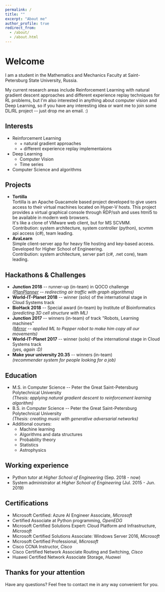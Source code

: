 ```yaml
---
permalink: /
title: ""
excerpt: "About me"
author_profile: true
redirect_from: 
  - /about/
  - /about.html
---
```


# Welcome

I am a student in the Mathematics and Mechanics Faculty at Saint-Petersburg State University, Russia. 

My current research areas include Reinforcement Learning with natural gradient descent approaches and different experience replay techniques for RL problems, but I'm also interested in anything about computer vision and Deep Learning, so if you have any interesting idea or want me to join some DL/RL project -- just drop me an email. :)

## Interests

* Reinforcement Learning
  * \+ natural gradient approaches
  * \+ different experience replay implementaions
* Deep Learning
  * Computer Vision
  * Time series
* Computer Science and algorithms

## Projects

* **Tortilla**  
  Tortilla is an Apache Guacamole based project developed to give users access to their virtual machines located on Hyper-V hosts. This project provides a virtual graphical console through RDP/ssh and uses html5 to be available in modern web browsers.  
  It's like a clone of VMware web client, but for MS SCVMM.  
  Contribution: system architecture, system controller (python), scvmm api access (c#), team leading.
* **AvaLearn**  
  Simple client-server app for heavy file hosting and key-based access. Developed for Higher School of Engineering.  
  Contribution: system architecture, server part (c#, .net core), team leading.

## Hackathons & Challenges

* **Junction 2018** -- runner-up (in-team) in QOCO challenge  
  *([PlanPlanner](https://projects.hackjunction.com/projects/junction-2018/5bf841e36a75040015931a95) -- redirecting air traffic with graph algorithms)*
* **World-IT-Planet 2018** -- winner (solo) of the international stage in Cloud Systems track
* **BioHack 2018** -- Special award (in-team) by Institute of Bioinformatics  
  *(predicting 3D cell structure with ML)*
* **Junction 2017** -- winners (in-team) of track "Robots, Learning machines"  
  *([Mirror](https://devpost.com/software/mirr-wait-for-it-or) -- applied ML to Pepper robot to make him copy all our movements)*
* **World-IT-Planet 2017** -- winner (solo) of the international stage in Cloud Systems track  
  *(yes, again :D)*
* **Make your university 20.35** -- winners (in-team)  
  *(recommender system for people looking for a job)*

## Education
 
* M.S. in Computer Science -- Peter the Great Saint-Petersburg Polytechnical University  
  *(Thesis: applying natural gradient descent to reinforcement learning algorithm)*
* B.S. in Computer Science -- Peter the Great Saint-Petersburg Polytechnical University  
  *(Thesis: creating music with generative adversarial networks)*
* Additional courses:
  * Machine learning
  * Algorithms and data structures
  * Probability theory
  * Statistics
  * Astrophysics
  
## Working experience

* Python tutor at *Higher School of Engineering* (Sep. 2018 - now)
* System administrator at *Higher School of Engineering* (Jul. 2015 - Jun. 2019)

## Certifications

* Microsoft Certified: Azure AI Engineer Associate, *Microsoft*
* Certified Associate at Python programming, *OpenEDG*
* Microsoft Certified Solutions Expert: Cloud Platform and Infrastructure, *Microsoft*
* Microsoft Certified Solutions Associate: Windows Server 2016, *Microsoft*
* Microsoft Certified Professional, *Microsoft*
* Cisco CCNA Instructor, *Cisco*
* Cisco Certified Network Associate Routing and Switching, *Cisco*
* Huawei Certified Network Associate Storage, *Huawei*

## Thanks for your attention

Have any questions? Feel free to contact me in any way convenient for you.
